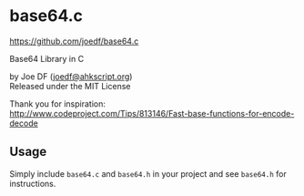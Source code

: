 base64.c
========
https://github.com/joedf/base64.c

Base64 Library in C  
  
by Joe DF (joedf@ahkscript.org)  
Released under the MIT License  
  
Thank you for inspiration:  
http://www.codeproject.com/Tips/813146/Fast-base-functions-for-encode-decode  

## Usage
Simply include `base64.c` and `base64.h` in your project and see `base64.h` for instructions.